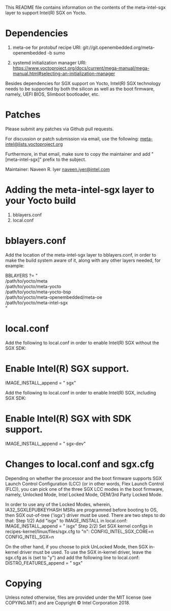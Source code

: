 This README file contains information on the contents of the
meta-intel-sgx layer to support Intel(R) SGX on Yocto.


Dependencies
============

1) meta-oe for protobuf recipe
URI: git://git.openembedded.org/meta-openembedded -b sumo

2) systemd initialization manager
URI: https://www.yoctoproject.org/docs/current/mega-manual/mega-manual.html#selecting-an-initialization-manager

Besides dependencies for SGX support on Yocto, Intel(R) SGX technology
needs to be supported by both the silicon as well as the boot firmware,
namely, UEFI BIOS, Slimboot bootloader, etc.


Patches
=======

Please submit any patches via Github pull requests.

For discussion or patch submission via email, use the following:
meta-intel@lists.yoctoproject.org

Furthermore, in that email, make sure to copy the maintainer and add
"[meta-intel-sgx]" prefix to the subject.

Maintainer: Naveen R. Iyer <naveen.iyer@intel.com>


Adding the meta-intel-sgx layer to your Yocto build
===================================================

  1) bblayers.conf
  2) local.conf


bblayers.conf
=============

Add the location of the meta-intel-sgx layer to bblayers.conf, in
order to make the build system aware of it, along with any other layers
needed, for example:

  BBLAYERS ?= " \
    /path/to/yocto/meta \
    /path/to/yocto/meta-yocto \
    /path/to/yocto/meta-yocto-bsp \
    /path/to/yocto/meta-openembedded/meta-oe \
    /path/to/yocto/meta-intel-sgx \
    "


local.conf
==========

Add the following to local.conf in order to enable Intel(R) SGX without
the SGX SDK:

  # Enable Intel(R) SGX support.
  IMAGE_INSTALL_append = " sgx"

Add the following to local.conf in order to enable Intel(R) SGX,
including SGX SDK:
  # Enable Intel(R) SGX with SDK support.
  IMAGE_INSTALL_append = " sgx-dev"


Changes to local.conf and sgx.cfg
=================================

Depending on whether the processor and the boot firmware supports SGX
Launch Control Configuration (LCC) (or in other words, Flex Launch
Control (FLC)), you can pick one of the three SGX LCC modes in the
boot firmware, namely, Unlocked Mode, Intel Locked Mode, OEM/3rd Party
Locked Mode.

In order to use any of the Locked Modes, wherein, IA32_SGXLEPUBKEYHASH
MSRs are programmed before booting to OS, then SGX out-of-tree ('isgx')
driver must be used. There are two steps to do that:
Step 1/2) Add "isgx" to IMAGE_INSTALL in local.conf:
IMAGE_INSTALL_append = " isgx"
Step 2/2) Set SGX kernel configs in recipes-kernel/linux/files/sgx.cfg to
"n":
CONFIG_INTEL_SGX_CORE=n
CONFIG_INTEL_SGX=n

On the other hand, if you choose to pick UnLocked Mode, then SGX
in-kernel driver must be used. To use the SGX in-kernel driver,
leave the sgx.cfg as is (set to "y") and add the following line to
local.conf:
DISTRO_FEATURES_append = " sgx"


Copying
=======

Unless noted otherwise, files are provided under the MIT license (see COPYING.MIT)
and are Copyright © Intel Corporation 2018.

